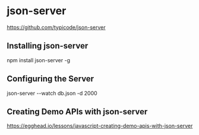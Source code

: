 # json-server
https://github.com/typicode/json-server

## Installing json-server
npm install json-server -g

## Configuring the Server
json-server --watch db.json -d 2000

## Creating Demo APIs with json-server
https://egghead.io/lessons/javascript-creating-demo-apis-with-json-server





